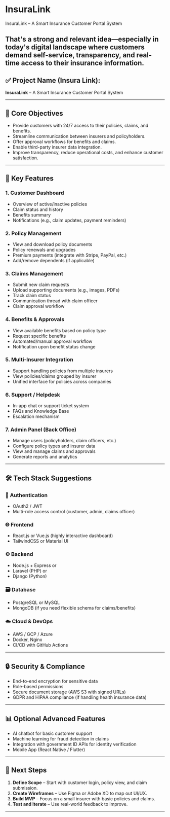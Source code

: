 # InsuraLink
InsuraLink – A Smart Insurance Customer Portal System

That's a strong and relevant idea—especially in today's digital landscape where customers demand self-service, transparency, and real-time access to their insurance information.
---

## ✅ **Project Name (Insura Link)**:

**InsuraLink** – A Smart Insurance Customer Portal System

---

## 🎯 **Core Objectives**

* Provide customers with 24/7 access to their policies, claims, and benefits.
* Streamline communication between insurers and policyholders.
* Offer approval workflows for benefits and claims.
* Enable third-party insurer data integration.
* Improve transparency, reduce operational costs, and enhance customer satisfaction.

---

## 🔑 **Key Features**

### 1. **Customer Dashboard**

* Overview of active/inactive policies
* Claim status and history
* Benefits summary
* Notifications (e.g., claim updates, payment reminders)

### 2. **Policy Management**

* View and download policy documents
* Policy renewals and upgrades
* Premium payments (integrate with Stripe, PayPal, etc.)
* Add/remove dependents (if applicable)

### 3. **Claims Management**

* Submit new claim requests
* Upload supporting documents (e.g., images, PDFs)
* Track claim status
* Communication thread with claim officer
* Claim approval workflow

### 4. **Benefits & Approvals**

* View available benefits based on policy type
* Request specific benefits
* Automated/manual approval workflow
* Notification upon benefit status change

### 5. **Multi-Insurer Integration**

* Support handling policies from multiple insurers
* View policies/claims grouped by insurer
* Unified interface for policies across companies

### 6. **Support / Helpdesk**

* In-app chat or support ticket system
* FAQs and Knowledge Base
* Escalation mechanism

### 7. **Admin Panel (Back Office)**

* Manage users (policyholders, claim officers, etc.)
* Configure policy types and insurer data
* View and manage claims and approvals
* Generate reports and analytics

---

## 🛠️ **Tech Stack Suggestions**

### 🔐 **Authentication**

* OAuth2 / JWT
* Multi-role access control (customer, admin, claims officer)

### 🌐 **Frontend**

* React.js or Vue.js (highly interactive dashboard)
* TailwindCSS or Material UI

### ⚙️ **Backend**

* Node.js + Express
  or
* Laravel (PHP)
  or
* Django (Python)

### 🗃️ **Database**

* PostgreSQL or MySQL
* MongoDB (if you need flexible schema for claims/benefits)

### ☁️ **Cloud & DevOps**

* AWS / GCP / Azure
* Docker, Nginx
* CI/CD with GitHub Actions

---

## 🔒 **Security & Compliance**

* End-to-end encryption for sensitive data
* Role-based permissions
* Secure document storage (AWS S3 with signed URLs)
* GDPR and HIPAA compliance (if handling health insurance data)

---

## 📊 **Optional Advanced Features**

* AI chatbot for basic customer support
* Machine learning for fraud detection in claims
* Integration with government ID APIs for identity verification
* Mobile App (React Native / Flutter)

---

## 📝 Next Steps

1. **Define Scope** – Start with customer login, policy view, and claim submission.
2. **Create Wireframes** – Use Figma or Adobe XD to map out UI/UX.
3. **Build MVP** – Focus on a small insurer with basic policies and claims.
4. **Test and Iterate** – Use real-world feedback to improve.

---
